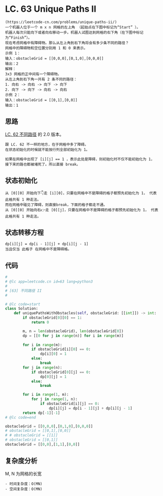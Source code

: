 LC. 63 Unique Paths II
====

    (https://leetcode-cn.com/problems/unique-paths-ii/)
    一个机器人位于一个 m x n 网格的左上角 （起始点在下图中标记为“Start” ）。
    机器人每次只能向下或者向右移动一步。机器人试图达到网格的右下角（在下图中标记为“Finish”）。
    现在考虑网格中有障碍物。那么从左上角到右下角将会有多少条不同的路径？
    网格中的障碍物和空位置分别用 1 和 0 来表示。
    示例 1：
    输入：obstacleGrid = [[0,0,0],[0,1,0],[0,0,0]]
    输出：2
    解释：
    3x3 网格的正中间有一个障碍物。
    从左上角到右下角一共有 2 条不同的路径：
    1. 向右 -> 向右 -> 向下 -> 向下
    2. 向下 -> 向下 -> 向右 -> 向右
    示例 2：
    输入：obstacleGrid = [[0,1],[0,0]]
    输出：1

## 思路

[LC. 62 不同路径](https://github.com/PearlCoastal/VSCode_GitOn/blob/master/DynamicProcessing/62.%E4%B8%8D%E5%90%8C%E8%B7%AF%E5%BE%84.md) 的 2.0 版本。

    跟 LC. 62 不一样的地方，在于网格中多了障碍。
    在状态初始化的时候就不能按行列全部初始化为 1。

    如果在网格中出现了 [i][j] == 1 ，表示此处是障碍，则初始化时不仅不能初始化为 1， 接下来的路也都被堵死了。所以直接 break。

## 状态初始化

    从 [0][0] 开始向下👇走 [i][0]，只要在网格中不是障碍的格子都预先初始化为 1， 代表此格共有 1 种走法。
    而在网格中碰见了障碍，则直接break，下面的格子都走不通。
    从 [0][0] 开始向右👉走 [0][j]，只要在网格中不是障碍的格子都预先初始化为 1， 代表此格共有 1 种走法。

## 状态转移方程
    dp[i][j] = dp[i - 1][j] + dp[i][j - 1]
    当且仅当 此格子 在网格中不是障碍格。

## 代码
```python
#
# @lc app=leetcode.cn id=63 lang=python3
#
# [63] 不同路径 II
#

# @lc code=start
class Solution:
    def uniquePathsWithObstacles(self, obstacleGrid: [[int]]) -> int:
        if obstacleGrid[0][0] == 1:
            return 0

        m, n = len(obstacleGrid), len(obstacleGrid[0])
        dp = [[0 for j in range(n)] for i in range(m)]
        
        for i in range(m):
            if obstacleGrid[i][0] == 0:
                dp[i][0] = 1
            else:
                break
        for j in range(n):
            if obstacleGrid[0][j] == 0:
                dp[0][j] = 1
            else:
                break

        for i in range(1, m):
            for j in range(1, n):
                if obstacleGrid[i][j] == 0:
                    dp[i][j] = dp[i - 1][j] + dp[i][j - 1]  
        return dp[-1][-1]
# @lc code=end

obstacleGrid = [[0,0,0],[0,1,0],[0,0,0]]
# obstacleGrid = [[0,1],[0,0]]
# # obstacleGrid = [[1]]
# obstacleGrid = [[0,1]]
obstacleGrid = [[0,0],[1,1],[0,0]]
```

## 复杂度分析
M, N 为网格的长宽

    - 时间复杂度：O(MN)
    - 空间复杂度：O(MN)